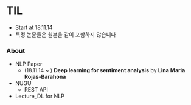 # TIL

* Start at 18.11.14
* 특정 논문들은 원본을 같이 포함하지 않습니다

### About
* NLP Paper
  * (18.11.14 ~ ) __Deep learning for sentiment analysis__ by __Lina Maria Rojas‐Barahona__
* NUGU
  * REST API
* Lecture_DL for NLP
